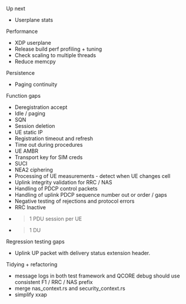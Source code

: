 Up next
- Userplane stats

Performance
- XDP userplane
- Release build perf profiling + tuning
- Check scaling to multiple threads
- Reduce memcpy

Persistence
- Paging continuity

Function gaps
- Deregistration accept
- Idle / paging
- SQN
- Session deletion
- UE static IP
- Registration timeout and refresh
- Time out during procedures
- UE AMBR
- Transport key for SIM creds
- SUCI
- NEA2 ciphering
- Processing of UE measurements - detect when UE changes cell
- Uplink integrity validation for RRC / NAS
- Handling of PDCP control packets
- Handling of uplink PDCP sequence number out or order / gaps
- Negative testing of rejections and protocol errors
- RRC Inactive
- >1 PDU session per UE
- >1 DU

Regression testing gaps
- Uplink UP packet with delivery status extension header.

Tidying + refactoring
- message logs in both test framework and QCORE debug should use consistent F1 / RRC / NAS prefix
- merge nas_context.rs and security_context.rs
- simplify xxap 
